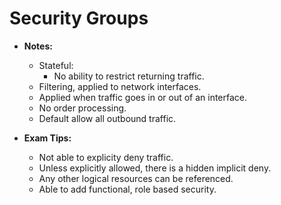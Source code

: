 # Security Groups

* **Notes:**
  * Stateful:
    * No ability to restrict returning traffic.
  * Filtering, applied to network interfaces.
  * Applied when traffic goes in or out of an interface.
  * No order processing.
  * Default allow all outbound traffic.

* **Exam Tips:**
  * Not able to explicity deny traffic.
  * Unless explicitly allowed, there is a hidden implicit deny.
  * Any other logical resources can be referenced.
  * Able to add functional, role based security.
